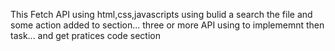 This Fetch API using html,css,javascripts using bulid a search the file and some action added to section...
three or more API using to implememnt then task...
and get pratices code section
